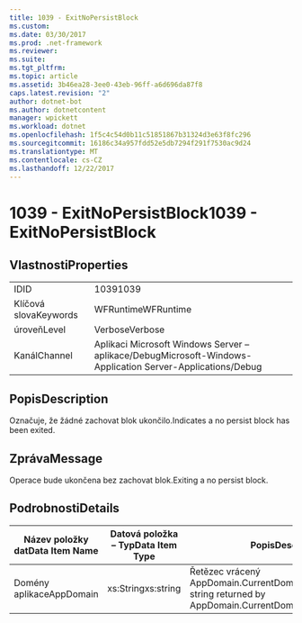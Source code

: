```yaml
---
title: 1039 - ExitNoPersistBlock
ms.custom: 
ms.date: 03/30/2017
ms.prod: .net-framework
ms.reviewer: 
ms.suite: 
ms.tgt_pltfrm: 
ms.topic: article
ms.assetid: 3b46ea28-3ee0-43eb-96ff-a6d696da87f8
caps.latest.revision: "2"
author: dotnet-bot
ms.author: dotnetcontent
manager: wpickett
ms.workload: dotnet
ms.openlocfilehash: 1f5c4c54d0b11c51851867b31324d3e63f8fc296
ms.sourcegitcommit: 16186c34a957fdd52e5db7294f291f7530ac9d24
ms.translationtype: MT
ms.contentlocale: cs-CZ
ms.lasthandoff: 12/22/2017
---
```

# <a name="1039---exitnopersistblock"></a><span data-ttu-id="b0292-102">1039 - ExitNoPersistBlock</span><span class="sxs-lookup"><span data-stu-id="b0292-102">1039 - ExitNoPersistBlock</span></span>
## <a name="properties"></a><span data-ttu-id="b0292-103">Vlastnosti</span><span class="sxs-lookup"><span data-stu-id="b0292-103">Properties</span></span>  
  
|||  
|-|-|  
|<span data-ttu-id="b0292-104">ID</span><span class="sxs-lookup"><span data-stu-id="b0292-104">ID</span></span>|<span data-ttu-id="b0292-105">1039</span><span class="sxs-lookup"><span data-stu-id="b0292-105">1039</span></span>|  
|<span data-ttu-id="b0292-106">Klíčová slova</span><span class="sxs-lookup"><span data-stu-id="b0292-106">Keywords</span></span>|<span data-ttu-id="b0292-107">WFRuntime</span><span class="sxs-lookup"><span data-stu-id="b0292-107">WFRuntime</span></span>|  
|<span data-ttu-id="b0292-108">úroveň</span><span class="sxs-lookup"><span data-stu-id="b0292-108">Level</span></span>|<span data-ttu-id="b0292-109">Verbose</span><span class="sxs-lookup"><span data-stu-id="b0292-109">Verbose</span></span>|  
|<span data-ttu-id="b0292-110">Kanál</span><span class="sxs-lookup"><span data-stu-id="b0292-110">Channel</span></span>|<span data-ttu-id="b0292-111">Aplikaci Microsoft Windows Server – aplikace/Debug</span><span class="sxs-lookup"><span data-stu-id="b0292-111">Microsoft-Windows-Application Server-Applications/Debug</span></span>|  
  
## <a name="description"></a><span data-ttu-id="b0292-112">Popis</span><span class="sxs-lookup"><span data-stu-id="b0292-112">Description</span></span>  
 <span data-ttu-id="b0292-113">Označuje, že žádné zachovat blok ukončilo.</span><span class="sxs-lookup"><span data-stu-id="b0292-113">Indicates a no persist block has been exited.</span></span>  
  
## <a name="message"></a><span data-ttu-id="b0292-114">Zpráva</span><span class="sxs-lookup"><span data-stu-id="b0292-114">Message</span></span>  
 <span data-ttu-id="b0292-115">Operace bude ukončena bez zachovat blok.</span><span class="sxs-lookup"><span data-stu-id="b0292-115">Exiting a no persist block.</span></span>  
  
## <a name="details"></a><span data-ttu-id="b0292-116">Podrobnosti</span><span class="sxs-lookup"><span data-stu-id="b0292-116">Details</span></span>  
  
|<span data-ttu-id="b0292-117">Název položky dat</span><span class="sxs-lookup"><span data-stu-id="b0292-117">Data Item Name</span></span>|<span data-ttu-id="b0292-118">Datová položka – Typ</span><span class="sxs-lookup"><span data-stu-id="b0292-118">Data Item Type</span></span>|<span data-ttu-id="b0292-119">Popis</span><span class="sxs-lookup"><span data-stu-id="b0292-119">Description</span></span>|  
|--------------------|--------------------|-----------------|  
|<span data-ttu-id="b0292-120">Domény aplikace</span><span class="sxs-lookup"><span data-stu-id="b0292-120">AppDomain</span></span>|<span data-ttu-id="b0292-121">xs:String</span><span class="sxs-lookup"><span data-stu-id="b0292-121">xs:string</span></span>|<span data-ttu-id="b0292-122">Řetězec vrácený AppDomain.CurrentDomain.FriendlyName.</span><span class="sxs-lookup"><span data-stu-id="b0292-122">The string returned by AppDomain.CurrentDomain.FriendlyName.</span></span>|
